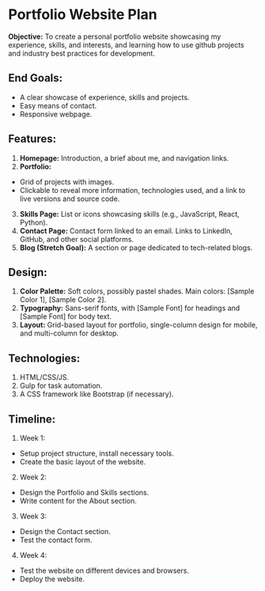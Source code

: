# Portfolio Website Plan

**Objective:** To create a personal portfolio website showcasing my experience, skills, and interests, and learning how to use github projects and industry best practices for development.

## End Goals:

- A clear showcase of experience, skills and projects.
- Easy means of contact.
- Responsive webpage.

## Features:

1. **Homepage:** Introduction, a brief about me, and navigation links.
2. **Portfolio:**

- Grid of projects with images.
- Clickable to reveal more information, technologies used, and a link to live versions and source code.

3. **Skills Page:** List or icons showcasing skills (e.g., JavaScript, React, Python).
4. **Contact Page:** Contact form linked to an email. Links to LinkedIn, GitHub, and other social platforms.
5. **Blog (Stretch Goal):** A section or page dedicated to tech-related blogs.

## Design:

1. **Color Palette:** Soft colors, possibly pastel shades. Main colors: [Sample Color 1], [Sample Color 2].
2. **Typography:** Sans-serif fonts, with [Sample Font] for headings and [Sample Font] for body text.
3. **Layout:** Grid-based layout for portfolio, single-column design for mobile, and multi-column for desktop.

## Technologies:

1. HTML/CSS/JS.
2. Gulp for task automation.
3. A CSS framework like Bootstrap (if necessary).

## Timeline:

1. Week 1:

- Setup project structure, install necessary tools.
- Create the basic layout of the website.

2. Week 2:

- Design the Portfolio and Skills sections.
- Write content for the About section.

3. Week 3:

- Design the Contact section.
- Test the contact form.

4. Week 4:

- Test the website on different devices and browsers.
- Deploy the website.
